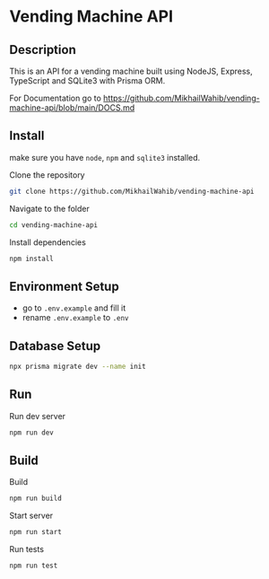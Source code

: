 # Vending Machine API

## Description

This is an API for a vending machine built using NodeJS, Express, TypeScript and SQLite3 with Prisma ORM.

For Documentation go to https://github.com/MikhailWahib/vending-machine-api/blob/main/DOCS.md

## Install

make sure you have `node`, `npm` and `sqlite3` installed.

Clone the repository

```bash
git clone https://github.com/MikhailWahib/vending-machine-api
```

Navigate to the folder

```bash
cd vending-machine-api
```

Install dependencies

```bash
npm install
```

## Environment Setup

- go to `.env.example` and fill it
- rename `.env.example` to `.env`

## Database Setup

```bash
npx prisma migrate dev --name init
```

## Run

Run dev server

```bash
npm run dev
```

## Build

Build

```bash
npm run build
```

Start server

```bash
npm run start
```

Run tests

```bash
npm run test
```
